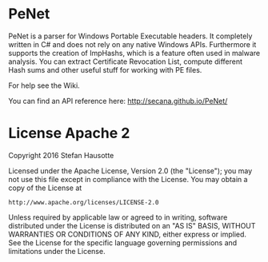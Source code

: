 # PeNet
PeNet is a parser for Windows Portable Executable headers. It completely written in C# and does not rely on any native Windows APIs.
Furthermore it supports the creation of ImpHashs, which is a feature often used in malware analysis. You can extract Certificate Revocation List, compute different Hash sums and other useful stuff for working with PE files.

For help see the Wiki.

You can find an API reference here: http://secana.github.io/PeNet/

# License Apache 2
Copyright 2016 Stefan Hausotte

Licensed under the Apache License, Version 2.0 (the "License");
you may not use this file except in compliance with the License.
You may obtain a copy of the License at

    http://www.apache.org/licenses/LICENSE-2.0

Unless required by applicable law or agreed to in writing, software
distributed under the License is distributed on an "AS IS" BASIS,
WITHOUT WARRANTIES OR CONDITIONS OF ANY KIND, either express or implied.
See the License for the specific language governing permissions and
limitations under the License.
